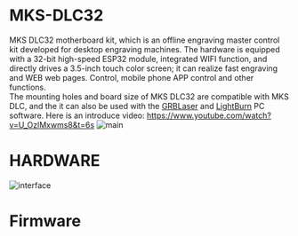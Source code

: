 # MKS-DLC32
MKS DLC32 motherboard kit, which is an offline engraving master control kit developed for desktop engraving machines. The hardware is equipped with a 32-bit high-speed ESP32 module, integrated WIFI function, and directly drives a 3.5-inch touch color screen; it can realize fast engraving and WEB web pages. Control, mobile phone APP control and other functions.  
The mounting holes and board size of MKS DLC32 are compatible with MKS DLC, and the it can also be used with the [GRBLaser](https://lasergrbl.com) and [LightBurn](https://lightburnsoftware.com) PC software.
Here is an introduce video: https://www.youtube.com/watch?v=U_OzlMxwms8&t=6s
![main](https://user-images.githubusercontent.com/12979070/131437599-2b7aae8f-1569-4e38-b713-bb6b87596be5.png)

# HARDWARE
![interface](https://user-images.githubusercontent.com/12979070/131437579-cddae779-2c0f-478e-899e-be1a01e1c4c5.png)
# Firmware
# 


